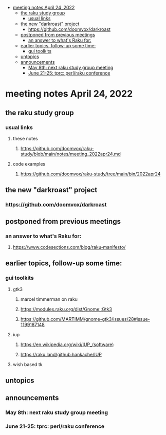 - [meeting notes April 24, 2022](#org9055d1b)
  - [the raku study group](#org6fdc423)
    - [usual links](#org6cb135f)
  - [the new "darkroast" project](#org37ee4df)
    - [<https://github.com/doomvox/darkroast>](#org68db37f)
  - [postponed from previous meetings](#org5f32137)
    - [an answer to what's Raku for:](#org056afe6)
  - [earlier topics, follow-up some time:](#org1bb7e9d)
    - [gui toolkits](#org07dd781)
  - [untopics](#orgca85c66)
  - [announcements](#org0865604)
    - [May 8th: next raku study group meeting](#org0951a73)
    - [June 21-25: tprc: perl/raku conference](#org1dcc517)


<a id="org9055d1b"></a>

# meeting notes April 24, 2022


<a id="org6fdc423"></a>

## the raku study group


<a id="org6cb135f"></a>

### usual links

1.  these notes

    1.  <https://github.com/doomvox/raku-study/blob/main/notes/meeting_2022apr24.md>

2.  code examples

    1.  <https://github.com/doomvox/raku-study/tree/main/bin/2022apr24>


<a id="org37ee4df"></a>

## the new "darkroast" project


<a id="org68db37f"></a>

### <https://github.com/doomvox/darkroast>


<a id="org5f32137"></a>

## postponed from previous meetings


<a id="org056afe6"></a>

### an answer to what's Raku for:

1.  <https://www.codesections.com/blog/raku-manifesto/>


<a id="org1bb7e9d"></a>

## earlier topics, follow-up some time:


<a id="org07dd781"></a>

### gui toolkits

1.  gtk3

    1.  marcel timmerman on raku
    
    2.  <https://modules.raku.org/dist/Gnome::Gtk3>
    
    3.  <https://github.com/MARTIMM/gnome-gtk3/issues/28#issue-1199187148>

2.  iup

    1.  <https://en.wikipedia.org/wiki/IUP_(software)>
    
    2.  <https://raku.land/github:hankache/IUP>

3.  wish based tk


<a id="orgca85c66"></a>

## untopics


<a id="org0865604"></a>

## announcements


<a id="org0951a73"></a>

### May 8th: next raku study group meeting


<a id="org1dcc517"></a>

### June 21-25: tprc: perl/raku conference
